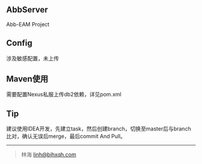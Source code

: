 ## AbbServer
Abb-EAM Project

## Config
涉及敏感配置，未上传

## Maven使用
需要配置Nexus私服上传db2依赖，详见pom.xml

## Tip
建议使用IDEA开发，先建立task，然后创建branch，切换至master后与branch比对，确认无误后merge，最后commit And Pull。

---
> 林海
> linh@bjhxqh.com


